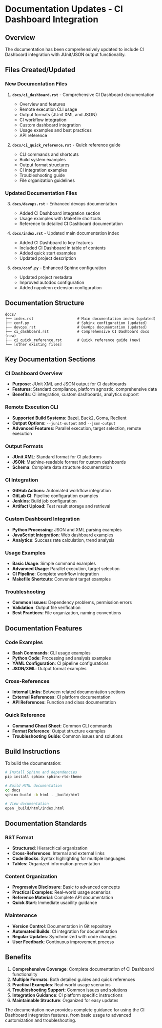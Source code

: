 # Documentation Updates - CI Dashboard Integration

## Overview

The documentation has been comprehensively updated to include CI Dashboard integration with JUnit/JSON output functionality.

## Files Created/Updated

### New Documentation Files

1. **`docs/ci_dashboard.rst`** - Comprehensive CI Dashboard documentation
   - Overview and features
   - Remote execution CLI usage
   - Output formats (JUnit XML and JSON)
   - CI workflow integration
   - Custom dashboard integration
   - Usage examples and best practices
   - API reference

2. **`docs/ci_quick_reference.rst`** - Quick reference guide
   - CLI commands and shortcuts
   - Build system examples
   - Output format structures
   - CI integration examples
   - Troubleshooting guide
   - File organization guidelines

### Updated Documentation Files

3. **`docs/devops.rst`** - Enhanced devops documentation
   - Added CI Dashboard integration section
   - Usage examples with Makefile shortcuts
   - Reference to detailed CI Dashboard documentation

4. **`docs/index.rst`** - Updated main documentation index
   - Added CI Dashboard to key features
   - Included CI Dashboard in table of contents
   - Added quick start examples
   - Updated project description

5. **`docs/conf.py`** - Enhanced Sphinx configuration
   - Updated project metadata
   - Improved autodoc configuration
   - Added napoleon extension configuration

## Documentation Structure

```
docs/
├── index.rst                    # Main documentation index (updated)
├── conf.py                      # Sphinx configuration (updated)
├── devops.rst                   # DevOps documentation (updated)
├── ci_dashboard.rst             # Comprehensive CI Dashboard docs (new)
├── ci_quick_reference.rst       # Quick reference guide (new)
└── [other existing files]
```

## Key Documentation Sections

### CI Dashboard Overview
- **Purpose**: JUnit XML and JSON output for CI dashboards
- **Features**: Standard compliance, platform agnostic, comprehensive data
- **Benefits**: CI integration, custom dashboards, analytics support

### Remote Execution CLI
- **Supported Build Systems**: Bazel, Buck2, Goma, Reclient
- **Output Options**: `--junit-output` and `--json-output`
- **Advanced Features**: Parallel execution, target selection, remote execution

### Output Formats
- **JUnit XML**: Standard format for CI platforms
- **JSON**: Machine-readable format for custom dashboards
- **Schema**: Complete data structure documentation

### CI Integration
- **GitHub Actions**: Automated workflow integration
- **GitLab CI**: Pipeline configuration examples
- **Jenkins**: Build job configuration
- **Artifact Upload**: Test result storage and retrieval

### Custom Dashboard Integration
- **Python Processing**: JSON and XML parsing examples
- **JavaScript Integration**: Web dashboard examples
- **Analytics**: Success rate calculation, trend analysis

### Usage Examples
- **Basic Usage**: Simple command examples
- **Advanced Usage**: Parallel execution, target selection
- **CI Pipeline**: Complete workflow integration
- **Makefile Shortcuts**: Convenient target examples

### Troubleshooting
- **Common Issues**: Dependency problems, permission errors
- **Validation**: Output file verification
- **Best Practices**: File organization, naming conventions

## Documentation Features

### Code Examples
- **Bash Commands**: CLI usage examples
- **Python Code**: Processing and analysis examples
- **YAML Configuration**: CI pipeline configurations
- **JSON/XML**: Output format examples

### Cross-References
- **Internal Links**: Between related documentation sections
- **External References**: CI platform documentation
- **API References**: Function and class documentation

### Quick Reference
- **Command Cheat Sheet**: Common CLI commands
- **Format Reference**: Output structure examples
- **Troubleshooting Guide**: Common issues and solutions

## Build Instructions

To build the documentation:

```bash
# Install Sphinx and dependencies
pip install sphinx sphinx-rtd-theme

# Build HTML documentation
cd docs
sphinx-build -b html . _build/html

# View documentation
open _build/html/index.html
```

## Documentation Standards

### RST Format
- **Structured**: Hierarchical organization
- **Cross-References**: Internal and external links
- **Code Blocks**: Syntax highlighting for multiple languages
- **Tables**: Organized information presentation

### Content Organization
- **Progressive Disclosure**: Basic to advanced concepts
- **Practical Examples**: Real-world usage scenarios
- **Reference Material**: Complete API documentation
- **Quick Start**: Immediate usability guidance

### Maintenance
- **Version Control**: Documentation in Git repository
- **Automated Builds**: CI integration for documentation
- **Regular Updates**: Synchronized with code changes
- **User Feedback**: Continuous improvement process

## Benefits

1. **Comprehensive Coverage**: Complete documentation of CI Dashboard functionality
2. **Multiple Formats**: Both detailed guides and quick references
3. **Practical Examples**: Real-world usage scenarios
4. **Troubleshooting Support**: Common issues and solutions
5. **Integration Guidance**: CI platform specific instructions
6. **Maintainable Structure**: Organized for easy updates

The documentation now provides complete guidance for using the CI Dashboard integration features, from basic usage to advanced customization and troubleshooting. 